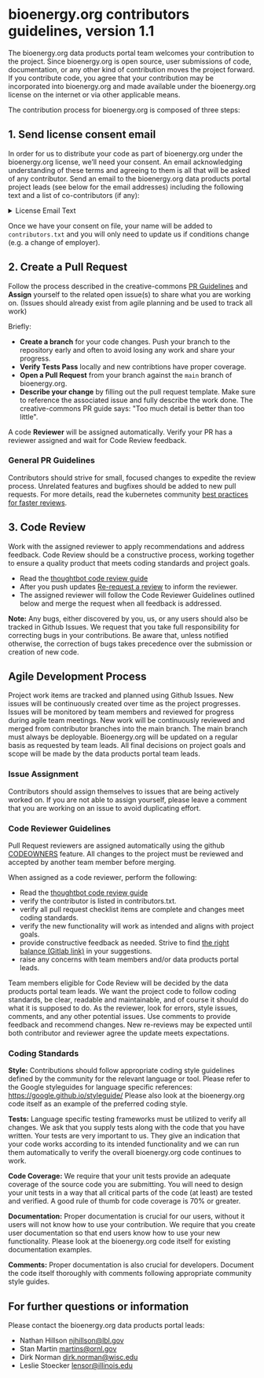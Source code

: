 # bioenergy.org contributors guidelines, version 1.1

The bioenergy.org data products portal team welcomes your contribution to the project. 
Since bioenergy.org is open source, user submissions of code, documentation, or any other kind of contribution moves the project forward. 
If you contribute code, you agree that your contribution may be incorporated into bioenergy.org and made available under the bioenergy.org license on the internet or via other applicable means.

The contribution process for bioenergy.org is composed of three steps:

## 1. Send license consent email

In order for us to distribute your code as part of bioenergy.org under the bioenergy.org license, we’ll need your consent. 
An email acknowledging understanding of these terms and agreeing to them is all that will be asked of any contributor. 
Send an email to the bioenergy.org data products portal project leads (see below for the email addresses) including the following text and a list of co-contributors (if any):


<details>

<summary>License Email Text</summary>

```
I agree to contribute to bioenergy.org.

I agree to the following terms and conditions for my contributions:
First, I agree that I am licensing the copyright to my contributions under the terms of the current bioenergy.org license.
Second, I hereby grant to The Regents of the University of California, through Lawrence Berkeley National Laboratory,
to any successor manager and distributor of bioenergy.org appointed by the U.S. Department of Energy,
and to all recipients of a version of bioenergy.org that includes my contributions, a non-exclusive, worldwide, royalty-free,
irrevocable patent license under any patent claims owned by me, or owned by my employer and known to me, that are or will be,
necessarily infringed upon by my contributions alone, or by combination of my contributions with the version of bioenergy.org
to which they are contributed, to make, have made, use, offer to sell, sell, import, and otherwise transfer any version of bioenergy.org
that includes my contributions, in source code and object code form. Third, I represent and warrant that I am authorized to make the contributions
and grant the foregoing license(s). Additionally, if, to my knowledge, my employer has rights to intellectual property that covers my contributions,
I represent and warrant that I have received permission to make these contributions and grant the foregoing license(s) on behalf of my employer.
```

</details>


Once we have your consent on file, your name will be added to `contributors.txt` and you will only need to update us if conditions change (e.g. a change of employer).

## 2. Create a Pull Request

Follow the process described in the creative-commons [PR Guidelines](https://opensource.creativecommons.org/contributing-code/pr-guidelines/) and **Assign** yourself to the related open issue(s) to share what you are working on. (Issues should already exist from agile planning and be used to track all work)

Briefly:
- **Create a branch** for your code changes. Push your branch to the repository early and often to avoid losing any work and share your progress.
- **Verify Tests Pass** locally and new contribtions have proper coverage. 
- **Open a Pull Request** from your branch against the `main` branch of bioenergy.org.
- **Describe your change** by filling out the pull request template. Make sure to reference the associated issue and fully describe the work done. The creative-commons PR guide says: "Too much detail is better than too little".

A code **Reviewer** will be assigned automatically. Verify your PR has a reviewer assigned and wait for Code Review feedback.

### General PR Guidelines
Contributors should strive for small, focused changes to expedite the review process. Unrelated features and bugfixes should be added to new pull requests. For more details, read the kubernetes community [best practices for faster reviews](https://github.com/kubernetes/community/blob/master/contributors/guide/pull-requests.md#best-practices-for-faster-reviews).


## 3. Code Review

Work with the assigned reviewer to apply recommendations and address feedback. Code Review should be a constructive process, working together to ensure a quality product that meets coding standards and project goals. 
- Read the [thoughtbot code review guide](https://github.com/thoughtbot/guides/tree/main/code-review)
- After you push updates [Re-request a review](https://docs.github.com/en/pull-requests/collaborating-with-pull-requests/reviewing-changes-in-pull-requests/about-pull-request-reviews#re-requesting-a-review) to inform the reviewer.
- The assigned reviewer will follow the Code Reviewer Guidelines outlined below and merge the request when all feedback is addressed.

**Note:** Any bugs, either discovered by you, us, or any users should also be tracked in Github Issues. We request that you take full responsibility for correcting bugs in your contributions. Be aware that, unless notified otherwise, the correction of bugs takes precedence over the submission or creation of new code.

## Agile Development Process
Project work items are tracked and planned using Github Issues. New issues will be continuously created over time as the project progresses. Issues will be monitored by team members and reviewed for progress during agile team meetings. New work will be continuously reviewed and merged from contributor branches into the main branch. The main branch must always be deployable. Bioenergy.org will be updated on a regular basis as requested by team leads. All final decisions on project goals and scope will be made by the data products portal team leads.

### Issue Assignment
Contributors should assign themselves to issues that are being actively worked on. If you are not able to assign yourself, please leave a comment that you are working on an issue to avoid duplicating effort.

### Code Reviewer Guidelines
Pull Request reviewers are assigned automatically using the github [CODEOWNERS](https://docs.github.com/en/repositories/managing-your-repositorys-settings-and-features/customizing-your-repository/about-code-owners#about-code-owners) feature. All changes to the project must be reviewed and accepted by another team member before merging.

When assigned as a code reviewer, perform the following:
- Read the [thoughtbot code review guide](https://github.com/thoughtbot/guides/tree/main/code-review)
- verify the contributor is listed in contributors.txt.
- verify all pull request checklist items are complete and changes meet coding standards.
- verify the new functionality will work as intended and aligns with project goals.
- provide constructive feedback as needed. Strive to find [the right balance (Gitlab link)](https://docs.gitlab.com/ee/development/code_review.html#the-right-balance) in your suggestions.
- raise any concerns with team members and/or data products portal leads.

Team members eligible for Code Review will be decided by the data products portal team leads. We want the project code to follow coding standards, be clear, readable and maintainable, and of course it should do what it is supposed to do. As the reviewer, look for errors, style issues, comments, and any other potential issues. Use comments to provide feedback and recommend changes. New re-reviews may be expected until both contributor and reviewer agree the update meets expectations.

### Coding Standards

**Style:**
Contributions should follow appropriate coding style guidelines defined by the community for the relevant language or tool. Please refer to the Google styleguides for language specific references: https://google.github.io/styleguide/ Please also look at the bioenergy.org code itself as an example of the preferred coding style.

**Tests:**
Language specific testing frameworks must be utilized to verify all changes. We ask that you supply tests along with the code that you have written.
Your tests are very important to us. They give an indication that your code works according to its intended functionality and we can run them automatically to verify the overall bioenergy.org code continues to work.

**Code Coverage:**
We require that your unit tests provide an adequate coverage of the source code you are submitting. You will need to design your unit tests in a way that all critical parts of the code (at least) 
are tested and verified. A good rule of thumb for code coverage is 70% or greater.

**Documentation:**
Proper documentation is crucial for our users, without it users will not know how to use your contribution. We require that you create user documentation so that end users know how to use your new functionality. Please look at the bioenergy.org code itself for existing documentation examples.

**Comments:**
Proper documentation is also crucial for developers. Document the code itself thoroughly with comments following appropriate community style guides.

## For further questions or information
Please contact the bioenergy.org data products portal leads:
- Nathan Hillson njhillson@lbl.gov
- Stan Martin martins@ornl.gov
- Dirk Norman dirk.norman@wisc.edu
- Leslie Stoecker lensor@illinois.edu
